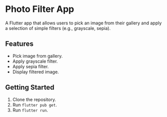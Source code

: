 # Photo Filter App

A Flutter app that allows users to pick an image from their gallery and apply a selection of simple filters (e.g., grayscale, sepia).

## Features

*   Pick image from gallery.
*   Apply grayscale filter.
*   Apply sepia filter.
*   Display filtered image.

## Getting Started

1.  Clone the repository.
2.  Run `flutter pub get`.
3.  Run `flutter run`.
